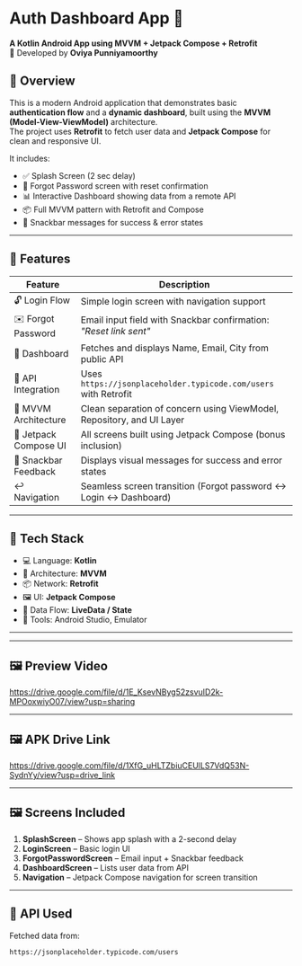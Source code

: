 # Auth Dashboard App 🚀  

**A Kotlin Android App using MVVM + Jetpack Compose + Retrofit**  
📌 Developed by **Oviya Punniyamoorthy**

## 📲 Overview

This is a modern Android application that demonstrates basic **authentication flow** and a **dynamic dashboard**, built using the **MVVM (Model-View-ViewModel)** architecture.  
The project uses **Retrofit** to fetch user data and **Jetpack Compose** for clean and responsive UI.

It includes:

- ✅ Splash Screen (2 sec delay)  
- 🔐 Forgot Password screen with reset confirmation  
- 📊 Interactive Dashboard showing data from a remote API  
- 📦 Full MVVM pattern with Retrofit and Compose  
- 🧪 Snackbar messages for success & error states

---

## 🌟 Features

| Feature                | Description                                                                 |
|------------------------|-----------------------------------------------------------------------------|
| 🔓 Login Flow          | Simple login screen with navigation support                                 |
| ✉️ Forgot Password     | Email input field with Snackbar confirmation: _"Reset link sent"_            |
| 📁 Dashboard           | Fetches and displays Name, Email, City from public API                      |
| 🚀 API Integration     | Uses `https://jsonplaceholder.typicode.com/users` with Retrofit              |
| 🧱 MVVM Architecture   | Clean separation of concern using ViewModel, Repository, and UI Layer        |
| 🎨 Jetpack Compose UI  | All screens built using Jetpack Compose (bonus inclusion)                   |
| 📢 Snackbar Feedback   | Displays visual messages for success and error states                       |
| ↩️ Navigation          | Seamless screen transition (Forgot password ↔ Login ↔ Dashboard)             |

---

## 🧰 Tech Stack

- 💻 Language: **Kotlin**
- 🧩 Architecture: **MVVM**
- 📦 Network: **Retrofit**
- 🖼 UI: **Jetpack Compose**
- 🔁 Data Flow: **LiveData / State**
- 🧪 Tools: Android Studio, Emulator

---

---

## 🖼 Preview Video

https://drive.google.com/file/d/1E_KsevNByg52zsvuID2k-MPOoxwiyO07/view?usp=sharing

---

## 🖼 APK Drive Link

https://drive.google.com/file/d/1XfG_uHLTZbiuCEUlLS7VdQ53N-SydnYy/view?usp=drive_link

---

## 🖼 Screens Included

1. **SplashScreen** – Shows app splash with a 2-second delay  
2. **LoginScreen** – Basic login UI  
3. **ForgotPasswordScreen** – Email input + Snackbar feedback  
4. **DashboardScreen** – Lists user data from API  
5. **Navigation** – Jetpack Compose navigation for screen transition

---

## 🔗 API Used

Fetched data from:

```bash
https://jsonplaceholder.typicode.com/users
